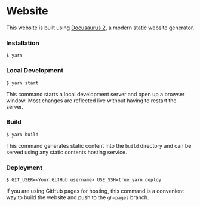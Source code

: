 # Website

This website is built using [Docusaurus 2](https://v2.docusaurus.io/), a modern static website generator.

### Installation

```plain
$ yarn
```

### Local Development

```plain
$ yarn start
```

This command starts a local development server and open up a browser window. Most changes are reflected live without having to restart the server.

### Build

```plain
$ yarn build
```

This command generates static content into the `build` directory and can be served using any static contents hosting service.

### Deployment

```plain
$ GIT_USER=<Your GitHub username> USE_SSH=true yarn deploy
```

If you are using GitHub pages for hosting, this command is a convenient way to build the website and push to the `gh-pages` branch.
